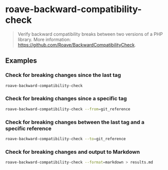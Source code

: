 # roave-backward-compatibility-check

> Verify backward compatibility breaks between two versions of a PHP library. More information: <https://github.com/Roave/BackwardCompatibilityCheck>.

## Examples

### Check for breaking changes since the last tag

```bash
roave-backward-compatibility-check
```

### Check for breaking changes since a specific tag

```bash
roave-backward-compatibility-check --from=git_reference
```

### Check for breaking changes between the last tag and a specific reference

```bash
roave-backward-compatibility-check --to=git_reference
```

### Check for breaking changes and output to Markdown

```bash
roave-backward-compatibility-check --format=markdown > results.md
```
